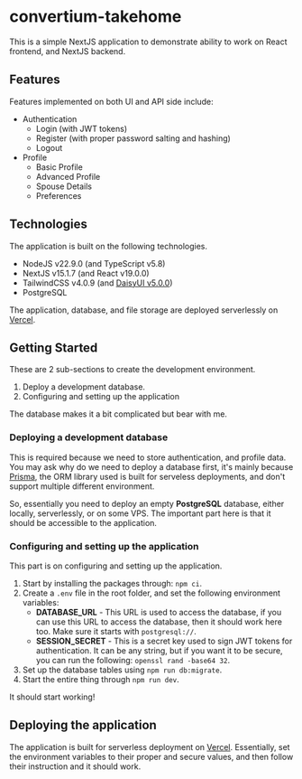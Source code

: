 # convertium-takehome
This is a simple NextJS application to demonstrate ability to work on React frontend, and NextJS backend.

## Features
Features implemented on both UI and API side include:

- Authentication
    - Login (with JWT tokens)
    - Register (with proper password salting and hashing)
    - Logout
- Profile
    - Basic Profile
    - Advanced Profile
    - Spouse Details
    - Preferences

## Technologies
The application is built on the following technologies.

- NodeJS v22.9.0 (and TypeScript v5.8)
- NextJS v15.1.7 (and React v19.0.0)
- TailwindCSS v4.0.9 (and [DaisyUI v5.0.0](https://daisyui.com/))
- PostgreSQL

The application, database, and file storage are deployed serverlessly on [Vercel](https://vercel.com/).

## Getting Started
These are 2 sub-sections to create the development environment.

1. Deploy a development database.
2. Configuring and setting up the application

The database makes it a bit complicated but bear with me.

### Deploying a development database
This is required because we need to store authentication, and profile data. You may ask why do we need to deploy a database first, it's mainly because [Prisma](https://www.prisma.io/), the ORM library used is built for serveless deployments, and don't support multiple different environment.

So, essentially you need to deploy an empty **PostgreSQL** database, either locally, serverlessly, or on some VPS. The important part here is that it should be accessible to the application.

### Configuring and setting up the application
This part is on configuring and setting up the application.

1. Start by installing the packages through: `npm ci`.
2. Create a `.env` file in the root folder, and set the following environment variables:
    - **DATABASE_URL** - This URL is used to access the database, if you can use this URL to access the database, then it should work here too. Make sure it starts with `postgresql://`.
    - **SESSION_SECRET** - This is a secret key used to sign JWT tokens for authentication. It can be any string, but if you want it to be secure, you can run the following: `openssl rand -base64 32`.
3. Set up the database tables using `npm run db:migrate`. 
4. Start the entire thing through `npm run dev`.

It should start working!

## Deploying the application
The application is built for serverless deployment on [Vercel](https://vercel.com/). Essentially, set the environment variables to their proper and secure values, and then follow their instruction and it should work. 